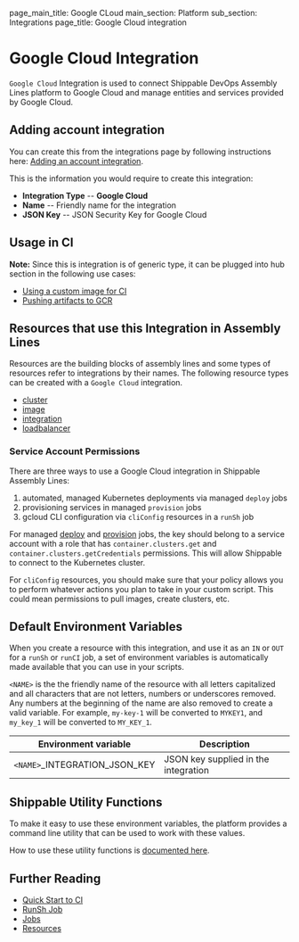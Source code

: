 page_main_title: Google CLoud
main_section: Platform
sub_section: Integrations
page_title: Google Cloud integration

# Google Cloud Integration

`Google Cloud` Integration is used to connect Shippable DevOps Assembly Lines platform to Google Cloud and manage entities and services provided by Google Cloud.

## Adding account integration

You can create this from the integrations page by following instructions here: [Adding an account integration](/platform/tutorial/integration/howto-crud-integration/).

This is the information you would require to create this integration:

* **Integration Type** -- **Google Cloud**
* **Name** -- Friendly name for the integration
* **JSON Key** -- JSON Security Key for Google Cloud

## Usage in CI
**Note:** Since this is integration is of generic type, it can be plugged into hub section in the following use cases:

* [Using a custom image for CI](/ci/custom-docker-image/)
* [Pushing artifacts to GCR](/ci/push-gcr/)

## Resources that use this Integration in Assembly Lines
Resources are the building blocks of assembly lines and some types of resources refer to integrations by their names. The following resource types can be created with a `Google Cloud` integration.

* [cluster](/platform/workflow/resource/cluster)
* [image](/platform/workflow/resource/image)
* [integration](/platform/workflow/resource/integration)
* [loadbalancer](/platform/workflow/resource/loadbalancer)

### Service Account Permissions
There are three ways to use a Google Cloud integration in Shippable Assembly Lines:

1. automated, managed Kubernetes deployments via managed `deploy` jobs
2. provisioning services in managed `provision` jobs
3. gcloud CLI configuration via `cliConfig` resources in a `runSh` job

For managed [deploy](/platform/workflow/job/deploy) and [provision](/platform/workflow/job/provision) jobs, the key should belong to a service account with a role that has `container.clusters.get` and `container.clusters.getCredentials` permissions. This will allow Shippable to connect to the Kubernetes cluster.

For `cliConfig` resources, you should make sure that your policy allows you to perform whatever actions you plan to take in your custom script.  This could mean permissions to pull images, create clusters, etc.

## Default Environment Variables
When you create a resource with this integration, and use it as an `IN` or `OUT` for a `runSh` or `runCI` job, a set of environment variables is automatically made available that you can use in your scripts.

`<NAME>` is the the friendly name of the resource with all letters capitalized and all characters that are not letters, numbers or underscores removed. Any numbers at the beginning of the name are also removed to create a valid variable. For example, `my-key-1` will be converted to `MYKEY1`, and `my_key_1` will be converted to `MY_KEY_1`.

| Environment variable						| Description      |
| ------			 							|----------------- |
| `<NAME>`\_INTEGRATION\_JSON_KEY		      | JSON key supplied in the integration |

## Shippable Utility Functions
To make it easy to use these environment variables, the platform provides a command line utility that can be used to work with these values.

How to use these utility functions is [documented here](/platform/tutorial/workflow/using-shipctl).

## Further Reading
* [Quick Start to CI](/getting-started/ci-sample)
* [RunSh Job](/platform/workflow/job/runsh)
* [Jobs](/platform/workflow/job/overview)
* [Resources](/platform/workflow/resource/overview)
